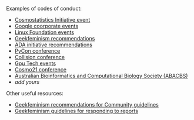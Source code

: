 
Examples of codes of conduct:
- [Cosmostatistics Initiative event](http://iaacoin.wixsite.com/crp2016/conduct)
- [Google coorporate events](https://www.google.com/events/policy/anti-harassmentpolicy.html)
- [Linux Foundation events](https://events.linuxfoundation.org/code-of-conduct)
- [Geekfeminism recommendations](http://geekfeminism.wikia.com/wiki/Conference_anti-harassment/Policy)
- [ADA initiative recommendations](https://adainitiative.org/continue-our-work/conference-policies/)
- [PyCon conference](https://us.pycon.org/2013/about/code-of-conduct/)
- [Collision conference](https://collisionconf.com/anti-harassment-policy)
- [Gpu Tech events](http://www.gputechconf.com/conference-anti-harassment-policy)
- [Cosmo21 conference](http://cosmo21.cosmostat.org/home/code-of-conduct)
- [Australian Bioinformatics and Computational Biology Society (ABACBS)](http://www.abacbs.org/s/ABACBS-Code-of-Conduct.pdf)
- *add yours*
 
Other useful resources:
- [Geekfeminism recommendations for Community guidelines](http://geekfeminism.wikia.com/wiki/Community_anti-harassment/Policy)
- [Geekfeminism guidelines for responding to reports](http://geekfeminism.wikia.com/wiki/Conference_anti-harassment/Responding_to_reports)

